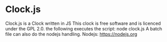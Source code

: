 # Clock.js
Clock.js is a Clock written in JS
This clock is free software and is licenced under the GPL 2.0.
the following executes the script:
node clock.js
A batch file can also do the nodejs handling.
Nodejs: https://nodejs.org

